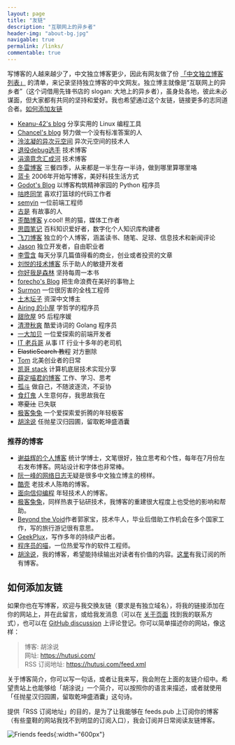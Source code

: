 ```yaml
---
layout: page
title: "友链"
description: "互联网上的异乡者"
header-img: "about-bg.jpg"
navigable: true
permalink: /links/
commentable: true
---
```


写博客的人越来越少了，中文独立博客更少，因此有网友做了份 [「中文独立博客列表」](https://github.com/timqian/chinese-independent-blogs) 的清单，来记录坚持独立博客的中文网友。独立博主就像是“互联网上的异乡者”（这个词借用先锋书店的 slogan: 大地上的异乡者），虽身处各地，彼此未必谋面，但大家都有共同的坚持和爱好。我也希望通过这个友链，链接更多的志同道合者。[如何添加友链](/links/#如何添加友链)

* [Keanu-42's blog](https://keanu-42.cn/) 分享实用的 Linux 编程工具
* [Chancel's blog](https://www.chancel.me) 努力做一个没有标准答案的人
* [泠泫凝的异次元空间](https://lxnchan.cn) 异次元空间的技术人
* [退役debug选手](http://www.debuglive.cn/) 技术博客
* [涓滴意念汇成河](http://www.zahui.top/) 技术博客
* [冬雷博客](https://www.idonglei.com/) 三餐四季，从来都是一半生存一半诗，做到哪里算哪里咯
* [蓝卡](https://www.lanka.cn) 2006年开始写博客，美好科技生活方式
* [Godot's Blog](https://iamgodot.com/) 以博客构筑精神家园的 Python 程序员
* [咕咚同学](http://gudong.site) 喜欢打篮球的代码工作者
* [semyin](https://semyin.com) 一位前端工程师
* [古是](https://adminsun.com/) 有故事的人
* [歪酷博客](https://y.cool/) y.cool! 熊的猫，媒体工作者
* [思圆笔记](https://hintsnet.com/pimgeek/) 百科知识爱好者，数字化个人知识库构建者
* [飞刀博客](https://www.feidaoboke.com/) 独立的个人博客，涵盖读书、随笔、足球、信息技术和新闻评论
* [Jason](https://atjason.com/) 独立开发者，自由职业者
* [李雪含](https://dajiayouxuan.com/) 每天分享几篇值得看的商业，创业或者投资的文章
* [刘悦的技术博客](https://v3u.cn) 乐于助人的敏捷开发者
* [你好我是森林](https://chensenlin.cn) 坚持每周一本书
* [forecho's Blog](https://blog.forecho.com) 把生命浪费在美好的事物上
* [Surmon](https://surmon.me) 一位很厉害的全栈工程师
* [土木坛子](https://tumutanzi.com/) 资深中文博主
* [Airing 的小屋](https://me.ursb.me) 学哲学的程序员
* [甜欣屋](https://tcxx.info/) 95 后程序媛
* [清澄秋爽](https://dashen.tech/) 酷爱诗词的 Golang 程序员
* [一大加贝](https://www.yidajiabei.xyz/) 一位爱探索的前端开发者
* [IT 老兵哥](http://www.itlaobingge.com/) 从事 IT 行业十多年的老司机
* ~~ElasticSearch 教程~~ 对方删除
* [Tom](https://ie9.org/) 北美创业者的日常
* [凯哥 stack](https://kaige86.com/) 计算机底层技术实现分享
* [薛定喵君的博客](http://xuedingmiao.com) 工作、学习、思考
* [孤斗](http://d-d.design/) 做自己，不随波逐流，不妥协
* [食灯鬼](https://shidenggui.com/) 人生意何存，我思故我在
* ~~寒夏汢~~ 已失联
* [极客兔兔](https://geektutu.com/) 一个爱探索爱折腾的年轻极客
* [胡涂说](https://hutusi.com/) 任抛星汉归园圃，留取乾坤盛酒囊

### 推荐的博客

- [谢益辉的个人博客](https://yihui.org/) 统计学博士，文笔很好，独立思考和个性，每年在7月份左右发布博客。网站设计和字体也非常棒。
- [阮一峰的网络日志](http://www.ruanyifeng.com/blog/)无疑是很多中文独立博主的榜样。
- [酷壳](https://coolshell.cn/) 老技术人陈皓的博客。
- [面向信仰编程](https://draveness.me/) 年轻技术人的博客。
- [极客兔兔](https://geektutu.com/)，同样热衷于钻研技术，我博客的重建很大程度上也受他的影响和帮助。
- [Beyond the Void](https://byvoid.com/)作者郭家宝，技术牛人，毕业后借助工作机会在多个国家工作，写的旅行游记很有意思。
- [GeekPlux](https://geekplux.com/)，写作多年的持续产出者。
- [程序员的喵](https://catcoding.me/)，一位热爱写作的软件工程师。
- [胡涂说](https://hutusi.com/)，我的博客，希望能持续输出对读者有价值的内容。[这里](https://feeds.pub/hutusi)有我订阅的所有博客。

## 如何添加友链

如果你也在写博客，欢迎与我交换友链（要求是有独立域名），将我的链接添加在你的网站上，并在此留言，或给我发消息（可以在 [关于页面](/about/) 找到我的联系方式），也可以在 [GitHub discussion](https://github.com/hutusi/hutusi.github.com/discussions/118) 上评论登记。你可以简单描述你的网站，像这样：

> 博客: 胡涂说   
> 网址: https://hutusi.com/   
> RSS 订阅地址: https://hutusi.com/feed.xml   

关于博客简介，你可以写一句话，或者让我来写，我会附在上面的友链介绍中。希望贵站上也能够给「胡涂说」一个简介，可以按照你的语言来描述，或者就使用「任抛星汉归园圃，留取乾坤盛酒囊」这句诗。

提供「RSS 订阅地址」的目的，是为了让我能够在 feeds.pub 上订阅你的博客（有些童鞋的网站我找不到明显的订阅入口），我会订阅并日常阅读友链博客。

![Friends feeds]({{site.images_baseurl}}/site/friends-feeds.png){:width="600px"}
